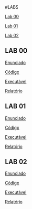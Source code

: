 #LABS

[Lab 00](#lab00)

[Lab 01](#lab01)

[Lab 02](#lab02)

<a name="lab00"></a>
## LAB 00
[Enunciado](https://tutoria.ualg.pt/2021/pluginfile.php/190295/mod_resource/content/1/Lab0.html)

[Código](https://github.com/caparritos/SPD/tree/main/lab00/src)

[Executável](https://github.com/caparritos/SPD/blob/main/lab00/out/lab00.jar)

[Relatório]()

<a name="lab01"></a>
## LAB 01
[Enunciado](https://tutoria.ualg.pt/2021/pluginfile.php/197914/mod_resource/content/1/Lab1.html)

[Código](https://github.com/caparritos/SPD/tree/main/lab01/src)

[Executável](https://github.com/caparritos/SPD/blob/main/lab01/out/lab01.jar)

[Relatório]()

<a name="lab02"></a>
## LAB 02
[Enunciado]()

[Código]()

[Executável]()

[Relatório]()
